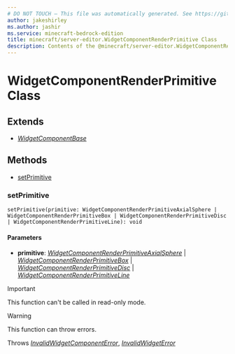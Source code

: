 ```yaml
---
# DO NOT TOUCH — This file was automatically generated. See https://github.com/mojang/minecraftapidocsgenerator to modify descriptions, examples, etc.
author: jakeshirley
ms.author: jashir
ms.service: minecraft-bedrock-edition
title: minecraft/server-editor.WidgetComponentRenderPrimitive Class
description: Contents of the @minecraft/server-editor.WidgetComponentRenderPrimitive class.
---
```

# WidgetComponentRenderPrimitive Class

## Extends
- [*WidgetComponentBase*](WidgetComponentBase.md)

## Methods
- [setPrimitive](#setprimitive)

### **setPrimitive**
`
setPrimitive(primitive: WidgetComponentRenderPrimitiveAxialSphere | WidgetComponentRenderPrimitiveBox | WidgetComponentRenderPrimitiveDisc | WidgetComponentRenderPrimitiveLine): void
`

#### **Parameters**
- **primitive**: [*WidgetComponentRenderPrimitiveAxialSphere*](WidgetComponentRenderPrimitiveAxialSphere.md) | [*WidgetComponentRenderPrimitiveBox*](WidgetComponentRenderPrimitiveBox.md) | [*WidgetComponentRenderPrimitiveDisc*](WidgetComponentRenderPrimitiveDisc.md) | [*WidgetComponentRenderPrimitiveLine*](WidgetComponentRenderPrimitiveLine.md)

> [!IMPORTANT]
> This function can't be called in read-only mode.

> [!WARNING]
> This function can throw errors.
>
> Throws [*InvalidWidgetComponentError*](InvalidWidgetComponentError.md), [*InvalidWidgetError*](InvalidWidgetError.md)

